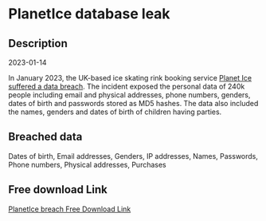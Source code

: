 # PlanetIce database leak

## Description

2023-01-14

In January 2023, the UK-based ice skating rink booking service <a href="https://www.bristolpost.co.uk/news/bristol-news/bristol-planet-ice-cyber-attack-8076491" target="_blank" rel="noopener">Planet Ice suffered a data breach</a>. The incident exposed the personal data of 240k people including email and physical addresses, phone numbers, genders, dates of birth and passwords stored as MD5 hashes. The data also included the names, genders and dates of birth of children having parties.

## Breached data

Dates of birth, Email addresses, Genders, IP addresses, Names, Passwords, Phone numbers, Physical addresses, Purchases

## Free download Link

[PlanetIce breach Free Download Link](https://link-to.net/1229997/187.5480159620443/dynamic/?r=aHR0cHM6Ly93d3cubWVkaWFmaXJlLmNvbS92aWV3L0JNdVNGYUNhVUkxSEZseC9wbGFuZXQtaWNlLmNvLnVrL2ZpbGU=)